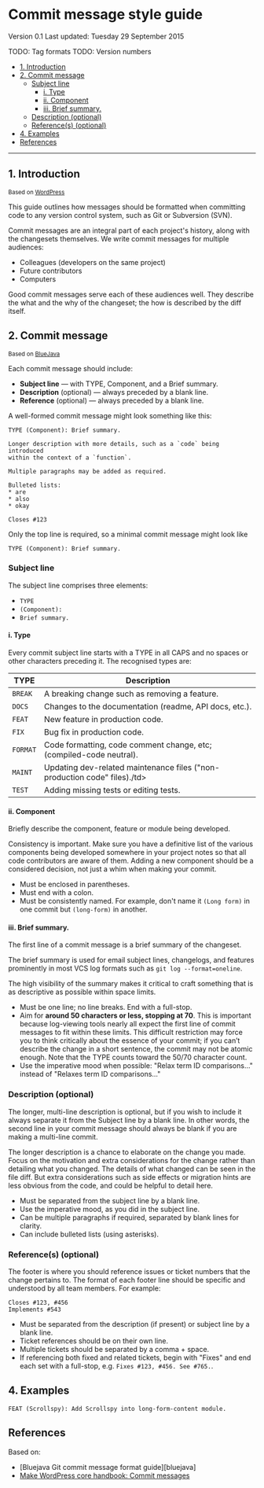 # Commit message style guide

Version 0.1
Last updated: Tuesday 29 September 2015

TODO: Tag formats
TODO: Version numbers


<!-- MarkdownTOC -->

- [1. Introduction](#1-introduction)
- [2. Commit message](#2-commit-message)
    - [Subject line](#subject-line)
        - [i. Type](#i-type)
        - [ii. Component](#ii-component)
        - [iii. Brief summary.](#iii-brief-summary)
    - [Description (optional)](#description-optional)
    - [Reference(s) (optional)](#references-optional)
- [4. Examples](#4-examples)
- [References](#references)

<!-- /MarkdownTOC -->


---


## 1. Introduction

<sub>Based on [WordPress][wordpresscommit]</sub>

This guide outlines how messages should be formatted when committing code to any version control system, such as Git or Subversion (SVN).

Commit messages are an integral part of each project's history, along with the changesets themselves. We write commit messages for multiple audiences: 

* Colleagues (developers on the same project)
* Future contributors
* Computers
 
Good commit messages serve each of these audiences well. They describe the what and the why of the changeset; the how is described by the diff itself.




## 2. Commit message

<sub>Based on [BlueJava][bluejavacommit]</sub>

Each commit message should include:

* **Subject line** — with TYPE, Component, and a Brief summary.
* **Description** (optional) — always preceded by a blank line.
* **Reference** (optional) — always preceded by a blank line.

A well-formed commit message might look something like this:

```
TYPE (Component): Brief summary.

Longer description with more details, such as a `code` being introduced
within the context of a `function`.

Multiple paragraphs may be added as required.

Bulleted lists:
* are
* also
* okay

Closes #123
```

Only the top line is required, so a minimal commit message might look like

```
TYPE (Component): Brief summary.
```




### Subject line

The subject line comprises three elements:

* `TYPE`
* `(Component):`
* `Brief summary.`


#### i. Type

Every commit subject line starts with a TYPE in all CAPS and no spaces or other characters preceding it. The recognised types are:

<table>
    <thead>
        <tr>
            <th>TYPE</th>
            <th>Description</th>
        </tr>
    </thead>
    <tbody>
        <tr>
            <td><code>BREAK</code></td>
            <td>A breaking change such as removing a feature.</td>
        </tr>
        <tr>
            <td><code>DOCS</code></td>
            <td>Changes to the documentation (readme, API docs, etc.).</td>
        </tr>        
        <tr>
            <td><code>FEAT</code></td>
            <td>New feature in production code.</td>
        </tr>
        <tr>
            <td><code>FIX</code></td>
            <td>Bug fix in production code.</td>
        </tr>
        <tr>
            <td><code>FORMAT</code></td>
            <td>Code formatting, code comment change, etc; (compiled-code neutral).</td>
        </tr>
        <tr>
            <td><code>MAINT</code></td>
            <td>Updating dev-related maintenance files ("non-production code" files)./td>
        </tr>
        <tr>
            <td><code>TEST</code></td>
            <td>Adding missing tests or editing tests.</td>
        </tr>        
    </tbody>
</table>


#### ii. Component

Briefly describe the component, feature or module being developed.

Consistency is important. Make sure you have a definitive list of the various components being developed somewhere in your project notes so that all code contributors are aware of them. Adding a new component should be a considered decision, not just a whim when making your commit.

* Must be enclosed in parentheses.
* Must end with a colon.
* Must be consistently named. For example, don't name it `(Long form)` in one commit but `(long-form)` in another.




#### iii. Brief summary.

The first line of a commit message is a brief summary of the changeset. 

The brief summary is used for email subject lines, changelogs, and features prominently in most VCS log formats such as `git log --format=oneline`.

The high visibility of the summary makes it critical to craft something that is as descriptive as possible within space limits.

* Must be one line; no line breaks. End with a full-stop.
* Aim for **around 50 characters or less, stopping at 70**. This is important because log-viewing tools nearly all expect the first line of commit messages to fit within these limits. This difficult restriction may force you to think critically about the essence of your commit; if you can’t describe the change in a short sentence, the commit may not be atomic enough. Note that the TYPE counts toward the 50/70 character count.
* Use the imperative mood when possible: "Relax term ID comparisons…" instead of "Relaxes term ID comparisons…"




### Description (optional)

The longer, multi-line description is optional, but if you wish to include it always separate it from the Subject line by a blank line. In other words, the second line in your commit message should always be blank if you are making a multi-line commit.

The longer description is a chance to elaborate on the change you made. Focus on the motivation and extra considerations for the change rather than detailing what you changed. The details of what changed can be seen in the file diff. But extra considerations such as side effects or migration hints are less obvious from the code, and could be helpful to detail here.

* Must be separated from the subject line by a blank line.
* Use the imperative mood, as you did in the subject line.
* Can be multiple paragraphs if required, separated by blank lines for clarity.
* Can include bulleted lists (using asterisks).




### Reference(s) (optional)

The footer is where you should reference issues or ticket numbers that the change pertains to. The format of each footer line should be specific and understood by all team members. For example:

```
Closes #123, #456
Implements #543
```

* Must be separated from the description (if present) or subject line by a blank line.
* Ticket references should be on their own line.
* Multiple tickets should be separated by a comma + space.
* If referencing both fixed and related tickets, begin with "Fixes" and end each set with a full-stop, e.g. `Fixes #123, #456. See #765.`.




## 4. Examples

```
FEAT (Scrollspy): Add Scrollspy into long-form-content module.
```




## References

Based on:

* [Bluejava Git commit message format guide][bluejava]
* [Make WordPress core handbook: Commit messages][wordpresscommit]
 
[bluejavacommit]: https://github.com/bluejava/git-commit-guide "Bluejava Git commit message format guide"
[wordpresscommit]: https://make.wordpress.org/core/handbook/best-practices/commit-messages/ "Make WordPress Core commit messages"
